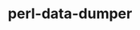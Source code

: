---
title: "perl-data-dumper"
layout: cache
categories: [package, v0.18.1]
meta: {"versions": ["2.173"], "compilers": ["gcc@=7.5.0"], "oss": ["ubuntu18.04"], "platforms": ["linux"], "targets": ["x86_64"], "stacks": ["data-vis-sdk", "e4s", "root"], "num_specs": 1, "num_specs_by_stack": {"data-vis-sdk": 1, "e4s": 1, "root": 1}}
spec_details: [{"hash": "v2eouapmakhft2gay6qqbk7cvjcclx3r", "compiler": "gcc@=7.5.0", "versions": ["2.173"], "os": "ubuntu18.04", "platform": "linux", "target": "x86_64", "variants": [], "stacks": ["data-vis-sdk", "e4s", "root"], "size": "-", "tarball": "https://binaries.spack.io/v0.18.1/build_cache/linux-ubuntu18.04-x86_64/gcc-7.5.0/perl-data-dumper-2.173/linux-ubuntu18.04-x86_64-gcc-7.5.0-perl-data-dumper-2.173-v2eouapmakhft2gay6qqbk7cvjcclx3r.spack"}]
---